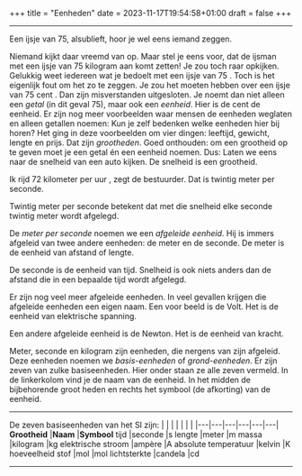+++
title = "Eenheden"
date = 2023-11-17T19:54:58+01:00
draft = false
+++

---
Een ijsje van 75, alsublieft, hoor je wel eens iemand zeggen.

Niemand kijkt daar vreemd van op. Maar stel je eens voor, dat de ijsman
met een ijsje van 75 kilogram aan komt zetten! Je zou toch raar
opkijken. Gelukkig weet iedereen wat je bedoelt met een ijsje van 75 .
Toch is het eigenlijk fout om het zo te zeggen. Je zou het moeten hebben
over een ijsje van 75 cent . Dan zijn misverstanden uitgesloten. Je
noemt dan niet alleen een *getal* (in dit geval 75), maar ook een
*eenheid*. Hier is de cent de eenheid. Er zijn nog meer voorbeelden waar
mensen de eenheden weglaten en alleen getallen noemen: Kun je zelf
bedenken welke eenheden hier bij horen? Het ging in deze voorbeelden om
vier dingen: leeftijd, gewicht, lengte en prijs. Dat zijn *grootheden*.
Goed onthouden: om een grootheid op te geven moet je een getal én een
eenheid noemen. Dus: Laten we eens naar de snelheid van een auto kijken.
De snelheid is een grootheid.

Ik rijd 72 kilometer per uur , zegt de bestuurder. Dat is twintig meter
per seconde.

Twintig meter per seconde betekent dat met die snelheid elke seconde
twintig meter wordt afgelegd.

De *meter per seconde* noemen we een *afgeleide eenheid*. Hij is immers
afgeleid van twee andere eenheden: de meter en de seconde. De meter is
de eenheid van afstand of lengte.

De seconde is de eenheid van tijd. Snelheid is ook niets anders dan de
afstand die in een bepaalde tijd wordt afgelegd.

Er zijn nog veel meer afgeleide eenheden. In veel gevallen krijgen die
afgeleide eenheden een eigen naam. Een voor beeld is de Volt. Het is de
eenheid van elektrische spanning.

Een andere afgeleide eenheid is de Newton. Het is de eenheid van kracht.

Meter, seconde en kilogram zijn eenheden, die nergens van zijn afgeleid.
Deze eenheden noemen we *basis-eenheden* of *grond-eenheden*. Er zijn
zeven van zulke basiseenheden. Hier onder staan ze alle zeven vermeld.
In de linkerkolom vind je de naam van de eenheid. In het midden de
bijbehorende groot heden en rechts het symbool (de afkorting) van de
eenheid.

---
De zeven basiseenheden van het SI zijn:
|   |   |   |   |   |   |
|---|---|---|---|---|---|
**Grootheid** |**Naam** |**Symbool**
tijd          |seconde  |s
lengte        |meter    |m
massa         |kilogram |kg
elektrische stroom |ampère |A
absolute temperatuur |kelvin |K
hoeveelheid stof     |mol |mol
lichtsterkte  |candela |cd

---
